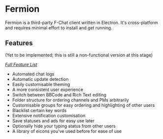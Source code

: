 # Fermion

Fermion is a third-party F-Chat client written in Electron. It's cross-platform and requires minimal effort to install and get running.

## Features 
(Yet to be implemented; this is still a non-functional version at this stage)

  *[Full Feature List](#)*

  * Automated chat logs
  * Automatic update detection
  * Easily customisable theming
  * A more consistent user experience
  * Switch between BBCode and Rich Text editing
  * Folder structure for ordering channels and PMs arbitrarily
  * Customisable groups for easy ordering and highlighting of other users
  * Blacklist certain key words
  * Extensive notification customisation
  * Save statuses and ads for easy use later
  * Optionally hide your typing status from other users
  * A library of eicons you've used before for ease of use